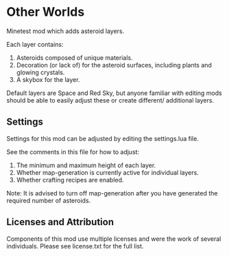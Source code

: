 Other Worlds 
===

Minetest mod which adds asteroid layers. 

Each layer contains:

1. Asteroids composed of unique materials.
2. Decoration (or lack of) for the asteroid surfaces, including plants and glowing crystals. 
3. A skybox for the layer.

Default layers are Space and Red Sky, but anyone familiar with editing mods should be able to easily adjust these or create different/ additional layers.


Settings
--------

Settings for this mod can be adjusted by editing the settings.lua file. 

See the comments in this file for how to adjust:

1. The minimum and maximum height of each layer.
2. Whether map-generation is currently active for individual layers.
3. Whether crafting recipes are enabled. 

Note: It is advised to turn off map-generation after you have generated the required number of asteroids.


Licenses and Attribution 
-----------------------

Components of this mod use multiple licenses and were the work of several individuals. Please see license.txt for the full list. 
